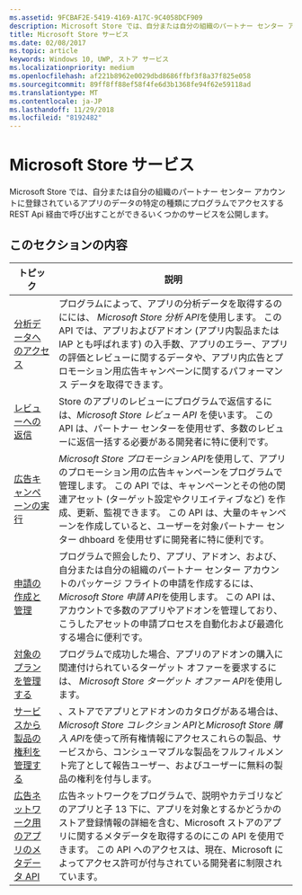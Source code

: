 ```yaml
---
ms.assetid: 9FCBAF2E-5419-4169-A17C-9C4058DCF909
description: Microsoft Store では、自分または自分の組織のパートナー センター アカウントに登録されているアプリのデータの特定の種類にプログラムでアクセスする REST Api 経由で呼び出すことができるいくつかのサービスを公開します。
title: Microsoft Store サービス
ms.date: 02/08/2017
ms.topic: article
keywords: Windows 10, UWP, ストア サービス
ms.localizationpriority: medium
ms.openlocfilehash: af221b8962e0029dbd8686ffbf3f8a37f825e058
ms.sourcegitcommit: 89ff8ff88ef58f4fe6d3b1368fe94f62e59118ad
ms.translationtype: MT
ms.contentlocale: ja-JP
ms.lasthandoff: 11/29/2018
ms.locfileid: "8192482"
---
```

# <a name="microsoft-store-services"></a>Microsoft Store サービス

Microsoft Store では、自分または自分の組織のパートナー センター アカウントに登録されているアプリのデータの特定の種類にプログラムでアクセスする REST Api 経由で呼び出すことができるいくつかのサービスを公開します。

## <a name="in-this-section"></a>このセクションの内容


| トピック            | 説明                 |
|------------------|-----------------------------|
| [分析データへのアクセス](access-analytics-data-using-windows-store-services.md) | プログラムによって、アプリの分析データを取得するのにには、 *Microsoft Store 分析 API*を使用します。 この API では、アプリおよびアドオン (アプリ内製品または IAP とも呼ばれます) の入手数、アプリのエラー、アプリの評価とレビューに関するデータや、アプリ内広告とプロモーション用広告キャンペーンに関するパフォーマンス データを取得できます。 |
| [レビューへの返信](respond-to-reviews-using-windows-store-services.md) | Store のアプリのレビューにプログラムで返信するには、*Microsoft Store レビュー API* を使います。 この API は、パートナー センターを使用せず、多数のレビューに返信一括する必要がある開発者に特に便利です。  |
| [広告キャンペーンの実行](run-ad-campaigns-using-windows-store-services.md) | *Microsoft Store プロモーション API*を使用して、アプリのプロモーション用の広告キャンペーンをプログラムで管理します。 この API では、キャンペーンとその他の関連アセット (ターゲット設定やクリエイティブなど) を作成、更新、監視できます。 この API は、大量のキャンペーンを作成していると、ユーザーを対象パートナー センター dhboard を使用せずに開発者に特に便利です。 |
| [申請の作成と管理](create-and-manage-submissions-using-windows-store-services.md) | プログラムで照会したり、アプリ、アドオン、および、自分または自分の組織のパートナー センター アカウントのパッケージ フライトの申請を作成するには、 *Microsoft Store 申請 API*を使用します。 この API は、アカウントで多数のアプリやアドオンを管理しており、こうしたアセットの申請プロセスを自動化および最適化する場合に便利です。 |
| [対象のプランを管理する ](manage-targeted-offers-using-windows-store-services.md) | プログラムで成功した場合、アプリのアドオンの購入に関連付けられているターゲット オファーを要求するには、 *Microsoft Store ターゲット オファー API*を使用します。 |
| [サービスから製品の権利を管理する](view-and-grant-products-from-a-service.md)  | 、ストアでアプリとアドオンのカタログがある場合は、 *Microsoft Store コレクション API*と*Microsoft Store 購入 API*を使って所有権情報にアクセスこれらの製品、サービスから、コンシューマブルな製品をフルフィルメント完了として報告ユーザー、およびユーザーに無料の製品の権利を付与します。  |
| [広告ネットワーク用のアプリのメタデータ API](app-metadata-api-for-advertising-networks.md)  | 広告ネットワークをプログラムで、説明やカテゴリなどのアプリと子 13 下に、アプリを対象とするかどうかのストア登録情報の詳細を含む、Microsoft ストアのアプリに関するメタデータを取得するのにこの API を使用できます。 この API へのアクセスは、現在、Microsoft によってアクセス許可が付与されている開発者に制限されています。  |
